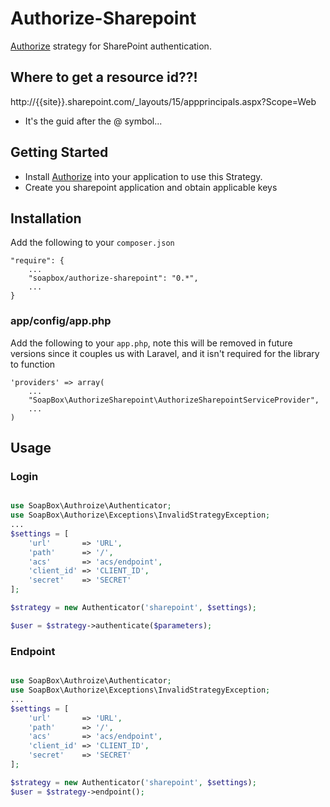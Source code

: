 # Authorize-Sharepoint
[Authorize](http://github.com/soapbox/authorize) strategy for SharePoint authentication.

## Where to get a resource id??!
http://{{site}}.sharepoint.com/_layouts/15/appprincipals.aspx?Scope=Web
- It's the guid after the @ symbol...

## Getting Started
- Install [Authorize](http://github.com/soapbox/authorize) into your application
to use this Strategy.
- Create you sharepoint application and obtain applicable keys

## Installation
Add the following to your `composer.json`
```
"require": {
	...
	"soapbox/authorize-sharepoint": "0.*",
	...
}
```

### app/config/app.php
Add the following to your `app.php`, note this will be removed in future
versions since it couples us with Laravel, and it isn't required for the library
to function
```
'providers' => array(
	...
	"SoapBox\AuthorizeSharepoint\AuthorizeSharepointServiceProvider",
	...
)
```

## Usage

### Login
```php

use SoapBox\Authroize\Authenticator;
use SoapBox\Authorize\Exceptions\InvalidStrategyException;
...
$settings = [
	'url'       => 'URL',
	'path'      => '/',
	'acs'       => 'acs/endpoint',
	'client_id' => 'CLIENT_ID',
	'secret'    => 'SECRET'
];

$strategy = new Authenticator('sharepoint', $settings);

$user = $strategy->authenticate($parameters);

```

### Endpoint
```php

use SoapBox\Authroize\Authenticator;
use SoapBox\Authorize\Exceptions\InvalidStrategyException;
...
$settings = [
	'url'       => 'URL',
	'path'      => '/',
	'acs'       => 'acs/endpoint',
	'client_id' => 'CLIENT_ID',
	'secret'    => 'SECRET'
];

$strategy = new Authenticator('sharepoint', $settings);
$user = $strategy->endpoint();

```
